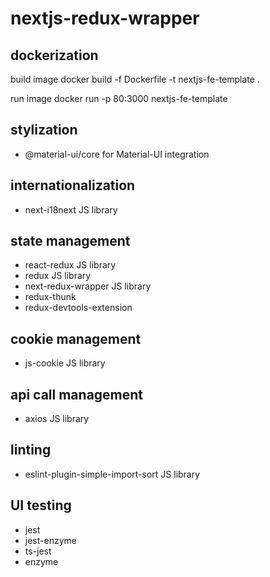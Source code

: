 # nextjs-redux-wrapper

## dockerization

build image
docker build -f Dockerfile -t nextjs-fe-template .

run image
docker run -p 80:3000 nextjs-fe-template

## stylization

<ul>
    <li>@material-ui/core for Material-UI integration</li>
</ul>


## internationalization

<ul>
    <li>next-i18next JS library</li>
</ul>


## state management

<ul>
    <li>react-redux JS library</li>
    <li>redux JS library</li>
    <li>next-redux-wrapper JS library</li>
    <li>redux-thunk</li>
    <li>redux-devtools-extension</li>
</ul>


## cookie management

<ul>
    <li>js-cookie JS library</li>
</ul>

## api call management

<ul>
    <li>axios JS library</li>
</ul>


## linting


<ul>
    <li>eslint-plugin-simple-import-sort JS library</li>
</ul>


## UI testing

<ul>
    <li>jest</li>
    <li>jest-enzyme</li>
    <li>ts-jest</li>
    <li>enzyme</li>
</ul>
